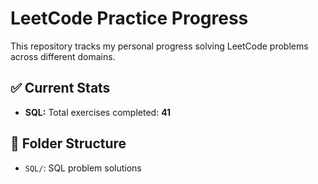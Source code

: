 # LeetCode Practice Progress

This repository tracks my personal progress solving LeetCode problems across different domains.

## ✅ Current Stats

- **SQL:** Total exercises completed: **41**

## 📁 Folder Structure

- `SQL/`: SQL problem solutions

